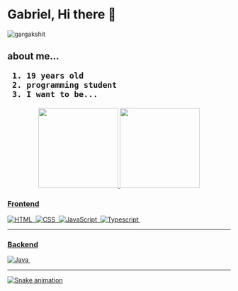 <h1> Gabriel, Hi there 👋 </h1>
<p align="left">
  <img
    src="https://komarev.com/ghpvc/?username=Ga-Candido"
    alt="gargakshit"
  />
</p>
<h2>
    about me...

     1. 19 years old
     2. programming student
     3. I want to be...
        
</h2>

<div align="center">
  <a href="https://github.com/Ga-candido">
  <img height="180em" src="https://github-readme-stats.vercel.app/api?username=Ga-candido&show_icons=true&theme=dark&include_all_commits=true&count_private=true"/>
  <img height="180em" src="https://github-readme-stats.vercel.app/api/top-langs/?username=Ga-candido&layout=compact&langs_count=7&theme=dark"/>
</div>

### Frontend

   ![HTML](https://img.shields.io/badge/-HTML-black?style=flat&logo=HTML5)&nbsp;
![CSS](https://img.shields.io/badge/-CSS-black?style=flat&logo=CSS3&logoColor=1572B6)&nbsp;
![JavaScript](https://img.shields.io/badge/-JavaScript-black?style=flat&logo=javascript)&nbsp;
![Typescript](https://img.shields.io/badge/-Typescript-black?style=flat&logo=typescript)&nbsp;

 ---
 ### Backend
   
![Java](https://img.shields.io/badge/-Java-black?style=flat&logo=Java)&nbsp;

 ---

 ![Snake animation](https://github.com/Ga-candido/Ga-candido/blob/output/github-contribution-grid-snake.svg)

  


